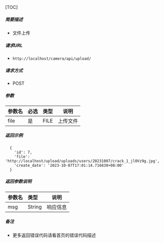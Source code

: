 

[TOC]
    
##### 简要描述

- 文件上传

##### 请求URL
- ` http://localhost/camera/api/upload/ `
  
##### 请求方式
- POST 

##### 参数

| 参数名     |必选| 类型   | 说明      |
|:--------|:---|:-----|---------|
| file    |是  | FILE | 上传文件    |

##### 返回示例 

``` 
  {
    'id': 7, 
    'file': 'http://localhost/upload/uploads/users/20231007/crack_1_jl0Vz9g.jpg', 
    'create_date': '2023-10-07T17:01:14.716838+08:00'
  }
```

##### 返回参数说明 

|参数名|类型|说明|
|:-----  |:-----|-----                           |
|msg |String   |响应信息  |


##### 备注 

- 更多返回错误代码请看首页的错误代码描述




